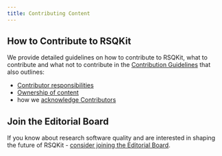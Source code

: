 ```yaml
---
title: Contributing Content
---
```


## How to Contribute to RSQKit

We provide detailed guidelines on how to contribute to RSQKit, what to contribute and what not to contribute in 
the [Contribution Guidelines](https://github.com/EVERSE-ResearchSoftware/RSQKit/blob/main/CONTRIBUTING.md) that also outlines:
- [Contributor responsibilities](https://github.com/EVERSE-ResearchSoftware/RSQKit/blob/main/CONTRIBUTING.md#contributor-responsibilities)
- [Ownership of content]([https://github.com/EVERSE-ResearchSoftware/RSQKit/blob/main/CONTRIBUTING.md#contributor-responsibilities](https://github.com/EVERSE-ResearchSoftware/RSQKit/blob/main/CONTRIBUTING.md#ownership-of-content))
- how we [acknowledge Contributors](https://github.com/EVERSE-ResearchSoftware/RSQKit/blob/main/CONTRIBUTING.md#acknowledgement-of-contributions)

## Join the Editorial Board

If you know about research software quality and are interested in shaping the future of RSQKit - [consider joining the Editorial Board](editorial_board).
